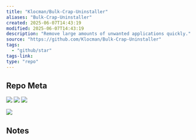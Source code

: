 ```yaml
---
title: "Klocman/Bulk-Crap-Uninstaller"
aliases: "Bulk-Crap-Uninstaller"
created: 2025-06-07T14:43:19
modified: 2025-06-07T14:43:19
description: "Remove large amounts of unwanted applications quickly."
source: "https://github.com/Klocman/Bulk-Crap-Uninstaller"
tags:
  - "github/star"
tags-link:
type: "repo"
---
```

## Repo Meta

![](https://img.shields.io/github/stars/Klocman/Bulk-Crap-Uninstaller?style=for-the-badge&label=stars) ![](https://img.shields.io/github/repo-size/Klocman/Bulk-Crap-Uninstaller?style=for-the-badge&label=size) ![](https://img.shields.io/github/created-at/Klocman/Bulk-Crap-Uninstaller?style=for-the-badge&label=since)

[![](https://github-readme-stats.vercel.app/api/pin/?username=Klocman&repo=Bulk-Crap-Uninstaller&bg_color=00000000)](https://github.com/Klocman/Bulk-Crap-Uninstaller)

## Notes

